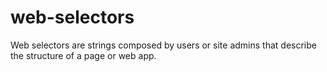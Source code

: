 # web-selectors
Web selectors are strings composed by users or site admins that describe the structure of a page or web app.
